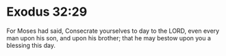 # Exodus 32:29

For Moses had said, Consecrate yourselves to day to the LORD, even every man upon his son, and upon his brother; that he may bestow upon you a blessing this day.